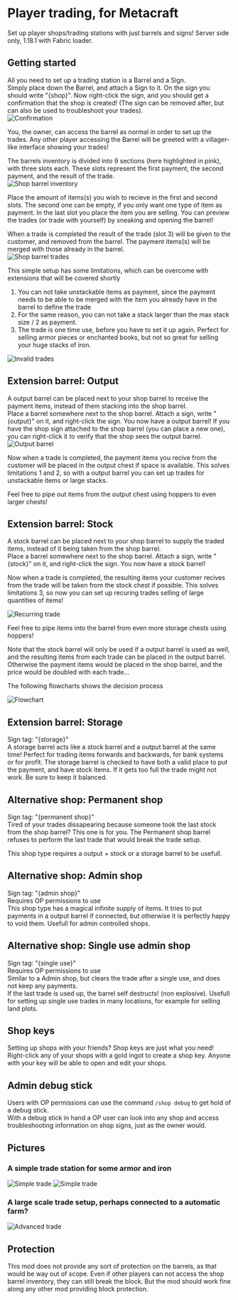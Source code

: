 # Player trading, for Metacraft
Set up player shops/trading stations with just barrels and signs!
Server side only, 1.18.1 with Fabric loader.

## Getting started
All you need to set up a trading station is a Barrel and a Sign.  
Simply place down the Barrel, and attach a Sign to it. On the sign you should write "{shop}". Now right-click the sign, and you should get a confirmation that the shop is created! (The sign can be removed after, but can also be used to troubleshoot your trades).  
![Confirmation](github/pictures/shop_create.png)

You, the owner, can access the barrel as normal in order to set up the trades. Any other player accessing the Barrel will be greeted with a villager-like interface showing your trades!  

The barrels inventory is divided into 9 sections (here highlighted in pink), with three slots each. These slots represent the first payment, the second payment, and the result of the trade.  
![Shop barrel inventory](github/pictures/shop_inventory.png)

Place the amount of items(s) you wish to recieve in the first and second slots. The second one can be empty, if you only want one type of item as payment. In the last slot you place the item you are selling. You can preview the trades (or trade with yourself) by sneaking and opening the barrel!

When a trade is completed the result of the trade (slot 3) will be given to the customer, and removed from the barrel. The payment items(s) will be merged with those already in the barrel.  
![Shop barrel trades](github/pictures/shop_trades.png)

This simple setup has some limitations, which can be overcome with extensions that will be covered shortly  
1. You can not take unstackable items as payment, since the payment needs to be able to be merged with the item you already have in the barrel to define the trade
2. For the same reason, you can not take a stack larger than the max stack size / 2 as payment.
3. The trade is one time use, before you have to set it up again. Perfect for selling armor pieces or enchanted books, but not so great for selling your huge stacks of iron.  

![Invalid trades](github/pictures/invalid_trades.png)


## Extension barrel: Output
A output barrel can be placed next to your shop barrel to receive the payment items, instead of them stacking into the shop barrel.  
Place a barrel somewhere next to the shop barrel. Attach a sign, write "{output}" on it, and right-click the sign. You now have a output barrel! If you have the shop sign attached to the shop barrel (you can place a new one), you can right-click it to verify that the shop sees the output barrel.  
![Output barrel](github/pictures/output_create.png)

Now when a trade is completed, the payment items you recive from the customer will be placed in the output chest if space is available. This solves limitations 1 and 2, so with a output barrel you can set up trades for unstackable items or large stacks.

Feel free to pipe out items from the output chest using hoppers to even larger chests!

## Extension barrel: Stock
A stock barrel can be placed next to your shop barrel to supply the traded items, instead of it being taken from the shop barrel.  
Place a barrel somewhere next to the shop barrel. Attach a sign, write "{stock}" on it, and right-click the sign. You now have a stock barrel!

Now when a trade is completed, the resulting items your customer recives from the trade will be taken from the stock chest if possible. This solves limitations 3, so now you can set up recuring trades selling of large quantities of items!

![Recurring trade](github/pictures/stock_trade.gif)

Feel free to pipe items into the barrel from even more storage chests using hoppers!

Note that the stock barrel will only be used if a output barrel is used as well, and the resulting items from each trade can be placed in the output barrel. Otherwise the payment items would be placed in the shop barrel, and the price would be doubled with each trade...

The following flowcharts shows the decision process

![Flowchart](github/pictures/flowchart.png)

## Extension barrel: Storage
Sign tag: "{storage}"  
A storage barrel acts like a stock barrel and a output barrel at the same time!
Perfect for trading items forwards and backwards, for bank systems or for profit.
The storage barrel is checked to have both a valid place to put the payment, and have stock items. If it gets too full the trade might not work. Be sure to keep it balanced.

## Alternative shop: Permanent shop
Sign tag: "{permanent shop}"  
Tired of your trades dissapearing because someone took the last stock from the shop barrel? This one is for you.
The Permanent shop barrel refuses to perform the last trade that would break the trade setup.

This shop type requires a output + stock or a storage barrel to be usefull.

## Alternative shop: Admin shop
Sign tag: "{admin shop}"  
Requires OP permissions to use  
This shop type has a magical infinite supply of items. It tries to put payments in a output barrel if connected, but otherwise it is perfectly happy to void them.
Usefull for admin controlled shops.

## Alternative shop: Single use admin shop
Sign tag: "{single use}"  
Requires OP permissions to use  
Similar to a Admin shop, but clears the trade after a single use, and does not keep any payments.   
If the last trade is used up, the barrel self destructs! (non explosive).
Usefull for setting up single use trades in many locations, for example for selling land plots.

## Shop keys
Setting up shops with your friends? Shop keys are just what you need!
Right-click any of your shops with a gold ingot to create a shop key. 
Anyone with your key will be able to open and edit your shops.

## Admin debug stick
Users with OP permissions can use the command `/shop debug` to get hold of a debug stick.  
With a debug stick in hand a OP user can look into any shop and access troubleshooting information on shop signs, just as the owner would.

## Pictures

### A simple trade station for some armor and iron  
![Simple trade](github/pictures/example_simple_barrel.png)
![Simple trade](github/pictures/example_simple.png)


### A large scale trade setup, perhaps connected to a automatic farm?  
![Advanced trade](github/pictures/example_advanced.png)


## Protection
This mod does not provide any sort of protection on the barrels, as that would be way out of scope. Even if other players can not access the shop barrel inventory, they can still break the block. 
But the mod should work fine along any other mod providing block protection.
